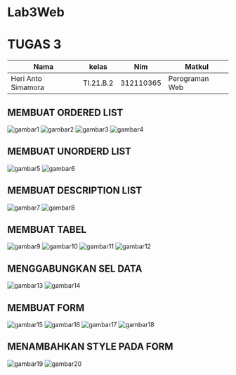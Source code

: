 # Lab3Web

# TUGAS 3
| Nama | kelas | Nim | Matkul |
| -- | --- | ---- | ----------- |
| Heri Anto Simamora | TI.21.B.2| 312110365 | Perograman Web |

## MEMBUAT ORDERED LIST

![gambar1](g/a.png.png)
![gambar2](g/a1.png.png)
![gambar3](g/a2.png.png)
![gambar4](g/a3.png.png)

## MEMBUAT UNORDERD LIST 

![gambar5](g/b.png.png)
![gambar6](g/b1.png.png)

## MEMBUAT DESCRIPTION LIST

![gambar7](g/c.png.png)
![gambar8](g/c1.png.png)

## MEMBUAT TABEL

![gambar9](g/d.png.png)
![gambar10](g/d1.png.png)
![gambar11](g/d2.png.png)
![gambar12](g/d3.png.png)

## MENGGABUNGKAN SEL DATA

![gambar13](g/e.png.png)
![gambar14](g/e1.png.png)

## MEMBUAT FORM 

![gambar15](g/f.png.png)
![gambar16](g/f1.png.png)
![gambar17](g/f2.png.png)
![gambar18](g/f3.png.png)

## MENAMBAHKAN STYLE PADA FORM 

![gambar19](g/g.png.png)
![gambar20](g/g1.png.png)

